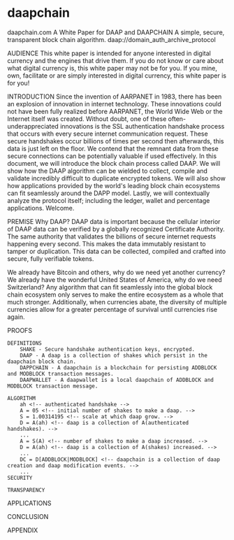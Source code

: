 # daapchain
daapchain.com
A White Paper for DAAP and DAAPCHAIN
A simple, secure, transparent block chain algorithm.
daap://domain_auth_archive_protocol


AUDIENCE
	This white paper is intended for anyone interested in digital currency and the engines that drive them. If you do not know or care about what digital currency is, this white paper may not be for you. If you mine, own, facilitate or are simply interested in digital currency, this white paper is for you!

INTRODUCTION
	Since the invention of AARPANET in 1983, there has been an explosion of innovation in internet technology. These innovations could not have been fully realized before AARPANET, the World Wide Web or the Internet itself was created. Without doubt, one of these often-underappreciated innovations is the SSL authentication handshake process that occurs with every secure internet communication request. These secure handshakes occur billions of times per second then afterwards, this data is just left on the floor. We contend that the remnant data from these secure connections can be potentially valuable if used effectively. In this document, we will introduce the block chain process called DAAP. We will show how the DAAP algorithm can be wielded to collect, compile and validate incredibly difficult to duplicate encrypted tokens. We will also show how applications provided by the world's leading block chain ecosystems can fit seamlessly around the DAPP model. Lastly, we will contextually analyze the protocol itself; including the ledger, wallet and percentage applications. Welcome.

PREMISE
	Why DAAP?
	DAAP data is important because the cellular interior of DAAP data can be verified by a globally recognized Certificate Authority. The same authority that validates the billions of secure internet requests happening every second. This makes the data immutably resistant to tamper or duplication. This data can be collected, compiled and crafted into secure, fully verifiable tokens.

We already have Bitcoin and others, why do we need yet another currency?
	We already have the wonderful United States of America, why do we need Switzerland? Any algorithm that can fit seamlessly into the global block chain ecosystem only serves to make the entire ecosystem as a whole that much stronger. Additionally, when currencies abate, the diversity of multiple currencies allow for a greater percentage of survival until currencies rise again.

PROOFS

	DEFINITIONS
		SHAKE - Secure handshake authentication keys, encrypted.
		DAAP - A daap is a collection of shakes which persist in the daapchain block chain.
		DAPPCHAIN - A daapchain is a blockchain for persisting ADDBLOCK and MODBLOCK transaction messages. 
		DAAPWALLET - A daapwallet is a local daapchain of ADDBLOCK and MODBLOCK transaction message.	

	ALGORITHM
		ah <!-- authenticated handshake -->
		A = 05 <!-- initial number of shakes to make a daap. -->
		S = 1.00314195 <!-- scale at which daap grow. -->
		D = A(ah) <!-- daap is a collection of A(authenticated handshakes). -->
		...
		A = S(A) <!-- number of shakes to make a daap increased. -->
		D = A(ah) <!-- daap is a collection of A(shakes) increased. -->
		...
		DC = D[ADDBLOCK|MODBLOCK] <!-- daapchain is a collection of daap creation and daap modification events. -->
		...
	SECURITY

	TRANSPARENCY

APPLICATIONS	

CONCLUSION

APPENDIX
